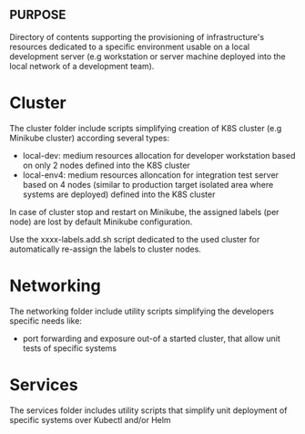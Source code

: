 ## PURPOSE
Directory of contents supporting the provisioning of infrastructure's resources dedicated to a specific environment usable on a local development server (e.g workstation or server machine deployed into the local network of a development team).

# Cluster
The cluster folder include scripts simplifying creation of K8S cluster (e.g Minikube cluster) according several types:
- local-dev: medium resources allocation for developer workstation based on only 2 nodes defined into the K8S cluster
- local-env4: medium resources alloncation for integration test server based on 4 nodes (similar to production target isolated area where systems are deployed) defined into the K8S cluster

In case of cluster stop and restart on Minikube, the assigned labels (per node) are lost by default Minikube configuration.

Use the xxxx-labels.add.sh script dedicated to the used cluster for automatically re-assign the labels to cluster nodes.

# Networking
The networking folder include utility scripts simplifying the developers specific needs like:
- port forwarding and exposure out-of a started cluster, that allow unit tests of specific systems

# Services
The services folder includes utility scripts that simplify unit deployment of specific systems over Kubectl and/or Helm
